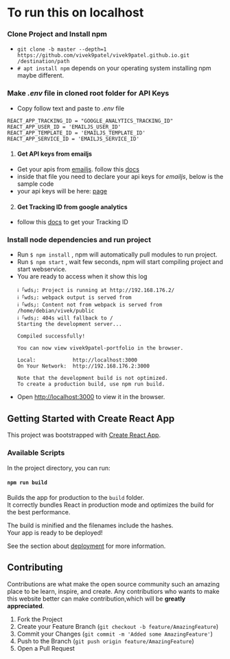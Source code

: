 # To run this on localhost

### Clone Project and Install npm
- ```git clone -b master --depth=1 https://github.com/vivek9patel/vivek9patel.github.io.git /destination/path```
- ```# apt install npm``` depends on your operating system installing npm maybe different.

### Make _.env_ file in cloned root folder for API Keys
- Copy follow text and paste to _.env_ file
```
REACT_APP_TRACKING_ID = "GOOGLE_ANALYTICS_TRACKING_ID"
REACT_APP_USER_ID = 'EMAILJS_USER_ID'
REACT_APP_TEMPLATE_ID = 'EMAILJS_TEMPLATE_ID'
REACT_APP_SERVICE_ID = 'EMAILJS_SERVICE_ID'
```

1. #### Get API keys from emailjs
<!-- to get emailjs id -->
- Get your apis from [emailjs](https://www.emailjs.com/).
  follow this [docs](https://www.emailjs.com/docs)
- inside that file you need to declare your api keys for _emailjs_, below is the sample code
- your api keys will be here: [page](https://dashboard.emailjs.com/admin/integration)

2. #### Get Tracking ID from google analytics
<!-- to get google analytics tracking id -->
- follow this [docs](https://support.google.com/analytics/answer/10269537?ref_topic=1009620) to get your Tracking ID

### Install node dependencies and run project
- Run ```$ npm install``` , npm will automatically pull modules to run project.
- Run ```$ npm start``` , wait few seconds, npm will start compiling project and start webservice.
- You are ready to access when it show this log
  ```
  ℹ ｢wds｣: Project is running at http://192.168.176.2/
  ℹ ｢wds｣: webpack output is served from 
  ℹ ｢wds｣: Content not from webpack is served from /home/debian/vivek/public
  ℹ ｢wds｣: 404s will fallback to /
  Starting the development server...

  Compiled successfully!

  You can now view vivek9patel-portfolio in the browser.

  Local:            http://localhost:3000
  On Your Network:  http://192.168.176.2:3000

  Note that the development build is not optimized.
  To create a production build, use npm run build.
  ```
- Open [http://localhost:3000](http://localhost:3000) to view it in the browser.

## Getting Started with Create React App

This project was bootstrapped with [Create React App](https://github.com/facebook/create-react-app).

### Available Scripts

In the project directory, you can run:

#### `npm run build`

Builds the app for production to the `build` folder.\
It correctly bundles React in production mode and optimizes the build for the best performance.

The build is minified and the filenames include the hashes.\
Your app is ready to be deployed!

See the section about [deployment](https://facebook.github.io/create-react-app/docs/deployment) for more information.

## Contributing

Contributions are what make the open source community such an amazing place to be learn, inspire, and create. Any contributiors who wants to make this website better can make contribution,which will be **greatly appreciated**.

1. Fork the Project
2. Create your Feature Branch (`git checkout -b feature/AmazingFeature`)
3. Commit your Changes (`git commit -m 'Added some AmazingFeature'`)
4. Push to the Branch (`git push origin feature/AmazingFeature`)
5. Open a Pull Request

